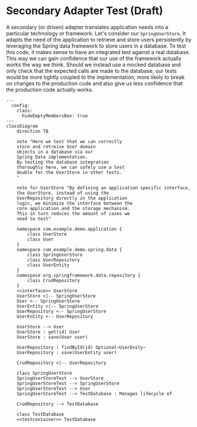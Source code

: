 <!--
SPDX-FileCopyrightText: 2025 Digg - Agency for Digital Government

SPDX-License-Identifier: CC0-1.0
-->

# Secondary Adapter Test (Draft)

A secondary (or driven) adapter translates application needs into a particular technology or framework.
Let's consider our `SpringUserStore`.
It adapts the need of the application to retrieve and store users persistently
by leveraging the Spring data framework to store users in a database.
To test this code,
it makes sense to have an integrated test against a real database.
This way we can gain confidence that our use of the framework actually works the way we think.
Should we instead use a mocked database
and only check that the expected calls are made to the database,
our tests would be
more tightly coupled to the implementation,
more likely to break on changes to the production code
and also give us less confidence that the production code actually works.

```mermaid
---
  config:
    class:
      hideEmptyMembersBox: true
---
classDiagram
    direction TB

    note "Here we test that we can correctly
    store and retreive User domain
    objects in a database via our
    Spring Data implementation.
    By testing the database integration
    thoroughly here, we can safely use a test
    double for the UserStore in other tests.
    "

    note for UserStore "By defining an application specific interface,
    the UserStore, instead of using the
    UserRepository directly in the application
    logic, we minimize the interface between the
    core application and the storage mechanism.
    This in turn reduces the amount of cases we
    need to test"

    namespace com.example.demo.application {
        class UserStore
        class User
    }
    namespace com.example.demo.spring.data {
        class SpringUserStore
        class UserRepository
        class UserEntity
    }
    namespace org.springframework.data.repository {
        class CrudRepository
    }
    <<interface>> UserStore
    UserStore <|-- SpringUserStore
    User <-- SpringUserStore
    UserEntity <|-- SpringUserStore
    UserRepository <-- SpringUserStore
    UserEntity <-- UserRepository

    UserStore --> User
    UserStore : get(id) User
    UserStore : save(User user)

    UserRepository : findById(id) Optional~UserEnity~
    UserRepository : save(UserEntity user)

    CrudRepository <|-- UserRepository

    class SpringUserStore
    SpringUserStoreTest --> UserStore
    SpringUserStoreTest --> SpringUserStore
    SpringUserStoreTest --> User
    SpringUserStoreTest --> TestDatabase : Manages lifecycle of

    CrudRepository --> TestDatabase

    class TestDatabase
    <<testcontainer>> TestDatabase
```

